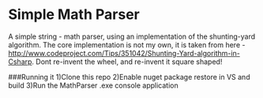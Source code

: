 Simple Math Parser
=========================

A simple string - math parser, using an implementation of the shunting-yard algorithm. The core implementation is not my own, it is taken from here - http://www.codeproject.com/Tips/351042/Shunting-Yard-algorithm-in-Csharp. Dont re-invent the wheel, and re-invent it square shaped!

###Running it
1)Clone this repo
2)Enable nuget package restore in VS and build
3)Run the MathParser .exe console application
